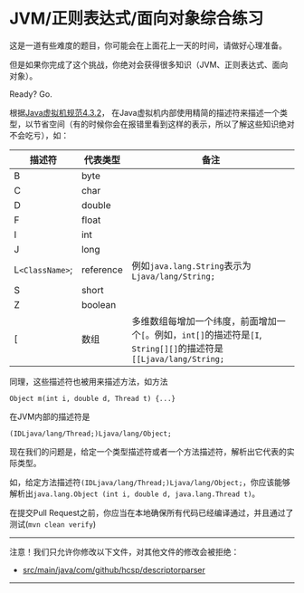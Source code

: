 # JVM/正则表达式/面向对象综合练习

这是一道有些难度的题目，你可能会在上面花上一天的时间，请做好心理准备。

但是如果你完成了这个挑战，你绝对会获得很多知识（JVM、正则表达式、面向对象）。

Ready? Go.

根据[Java虚拟机规范4.3.2](https://docs.oracle.com/javase/specs/jvms/se7/html/jvms-4.html#jvms-4.3.2)，
在Java虚拟机内部使用精简的描述符来描述一个类型，以节省空间（有的时候你会在报错里看到这样的表示，所以了解这些知识绝对不会吃亏），如：

| 描述符        | 代表类型  | 备注                                                                                                     |
|---------------|-----------|----------------------------------------------------------------------------------------------------------|
| B             | byte      |                                                                                                          |
| C             | char      |                                                                                                          |
| D             | double    |                                                                                                          |
| F             | float     |                                                                                                          |
| I             | int       |                                                                                                          |
| J             | long      |                                                                                                          |
| L`<ClassName>`; | reference | 例如`java.lang.String`表示为`Ljava/lang/String;`                                                             |
| S             | short     |                                                                                                          |
| Z             | boolean   |                                                                                                          |
| [             | 数组      | 多维数组每增加一个纬度，前面增加一个`[`。例如，`int[]`的描述符是`[I`, `String[][]`的描述符是`[[Ljava/lang/String;`|


同理，这些描述符也被用来描述方法，如方法

```
Object m(int i, double d, Thread t) {...}
```

在JVM内部的描述符是

```
(IDLjava/lang/Thread;)Ljava/lang/Object;
```

现在我们的问题是，给定一个类型描述符或者一个方法描述符，解析出它代表的实际类型。

如，给定方法描述符`(IDLjava/lang/Thread;)Ljava/lang/Object;`，你应该能够解析出`java.lang.Object (int i, double d, java.lang.Thread t)`。

在提交Pull Request之前，你应当在本地确保所有代码已经编译通过，并且通过了测试(`mvn clean verify`)

-----
注意！我们只允许你修改以下文件，对其他文件的修改会被拒绝：
- [src/main/java/com/github/hcsp/descriptorparser](https://github.com/hcsp/type-descriptor-parser/blob/master/src/main/java/com/github/hcsp/descriptorparser)
-----

